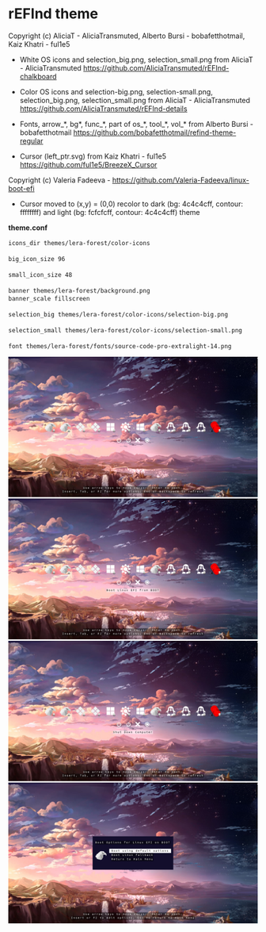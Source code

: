 # rEFInd theme

Copyright (c) AliciaT - AliciaTransmuted, Alberto Bursi - bobafetthotmail, Kaiz Khatri - ful1e5

* White OS icons and selection_big.png, selection_small.png from AliciaT - AliciaTransmuted https://github.com/AliciaTransmuted/rEFInd-chalkboard

* Color OS icons and selection-big.png, selection-small.png, selection_big.png, selection_small.png from AliciaT - AliciaTransmuted https://github.com/AliciaTransmuted/rEFInd-details

* Fonts, arrow_\*, bg\*, func_\*, part of os_\*, tool_\*, vol_\* from Alberto Bursi - bobafetthotmail https://github.com/bobafetthotmail/refind-theme-regular
* Cursor (left_ptr.svg) from Kaiz Khatri - ful1e5 https://github.com/ful1e5/BreezeX_Cursor

Copyright (c) Valeria Fadeeva - https://github.com/Valeria-Fadeeva/linux-boot-efi

* Cursor moved to (x,y) = (0,0) recolor to dark (bg: 4c4c4cff, contour: ffffffff) and light (bg: fcfcfcff, contour: 4c4c4cff) theme

**theme.conf**

```
icons_dir themes/lera-forest/color-icons

big_icon_size 96

small_icon_size 48

banner themes/lera-forest/background.png
banner_scale fillscreen

selection_big themes/lera-forest/color-icons/selection-big.png

selection_small themes/lera-forest/color-icons/selection-small.png

font themes/lera-forest/fonts/source-code-pro-extralight-14.png
```

![image](refind_screenshots/screenshot_001.jpg)
![image](refind_screenshots/screenshot_002.jpg)
![image](refind_screenshots/screenshot_003.jpg)
![image](refind_screenshots/screenshot_004.jpg)

